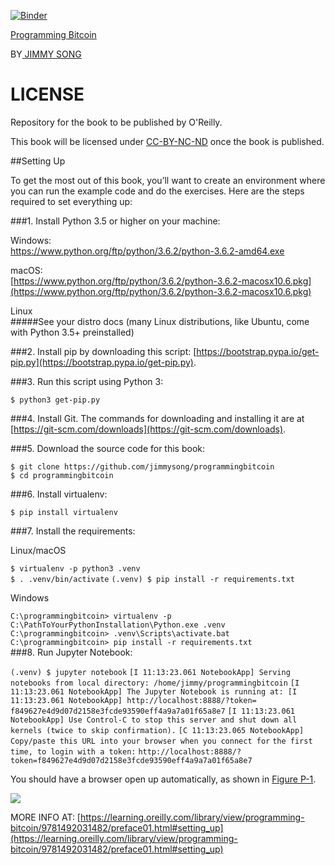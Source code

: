 
[![Binder](https://mybinder.org/badge_logo.svg)](https://mybinder.org/v2/gh/iLoveBayesianAI/ProgrammingBitcoin/master)

[Programming Bitcoin](https://learning.oreilly.com/library/view/programming-bitcoin/9781492031482/)

BY[ JIMMY SONG](https://github.com/jimmysong)

# LICENSE

Repository for the book to be published by O'Reilly.

This book will be licensed under [CC-BY-NC-ND](https://creativecommons.org/licenses/by-nc-nd/4.0/legalcode) once the book is published.


##Setting Up


To get the most out of this book, you’ll want to create an environment where you can run the example code and do the exercises. Here are the steps required to set everything up:

###1. Install Python 3.5 or higher on your machine:

Windows:		
[https://www.python.org/ftp/python/3.6.2/python-3.6.2-amd64.exe
](https://www.python.org/ftp/python/3.6.2/python-3.6.2-amd64.exe
)

macOS:		
[https://www.python.org/ftp/python/3.6.2/python-3.6.2-macosx10.6.pkg](https://www.python.org/ftp/python/3.6.2/python-3.6.2-macosx10.6.pkg)

Linux		
#####See your distro docs (many Linux distributions, like Ubuntu, come with Python 3.5+ preinstalled)

###2. Install pip by downloading this script: [https://bootstrap.pypa.io/get-pip.py](https://bootstrap.pypa.io/get-pip.py).

###3. Run this script using Python 3:

`$ python3 get-pip.py`		

###4. Install Git. The commands for downloading and installing it are at [https://git-scm.com/downloads](https://git-scm.com/downloads).

###5. Download the source code for this book:

`$ git clone https://github.com/jimmysong/programmingbitcoin`		
`$ cd programmingbitcoin`
		
###6. Install virtualenv:

`$ pip install virtualenv`

###7. Install the requirements:

Linux/macOS

`$ virtualenv -p python3 .venv`		
`$ . .venv/bin/activate`
`(.venv) $ pip install -r requirements.txt`

Windows

`C:\programmingbitcoin> virtualenv -p`		
`C:\PathToYourPythonInstallation\Python.exe .venv`		
`C:\programmingbitcoin> .venv\Scripts\activate.bat`		
`C:\programmingbitcoin> pip install -r requirements.txt`		
###8. Run Jupyter Notebook:

`(.venv) $ jupyter notebook`
`[I 11:13:23.061 NotebookApp] Serving notebooks from local directory:
  /home/jimmy/programmingbitcoin`
  `[I 11:13:23.061 NotebookApp] The Jupyter Notebook is running at:
	[I 11:13:23.061 NotebookApp] http://localhost:8888/?token=
  f849627e4d9d07d2158e3fcde93590eff4a9a7a01f65a8e7`
  `[I 11:13:23.061 NotebookApp] Use Control-C to stop this server and shut down all kernels (twice to skip confirmation).`
  `[C 11:13:23.065 NotebookApp]`
  `Copy/paste this URL into your browser when you connect for`
  `the first time, to login with a token:`
  `http://localhost:8888/?token=f849627e4d9d07d2158e3fcde93590eff4a9a7a01f65a8e7`


You should have a browser open up automatically, as shown in [Figure P-1](https://raw.githubusercontent.com/jimmysong/programmingbitcoin/master/images/prbc_0001.png).

![](https://raw.githubusercontent.com/jimmysong/programmingbitcoin/master/images/prbc_0001.png)

MORE INFO AT: [https://learning.oreilly.com/library/view/programming-bitcoin/9781492031482/preface01.html#setting_up](https://learning.oreilly.com/library/view/programming-bitcoin/9781492031482/preface01.html#setting_up)
